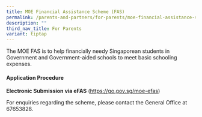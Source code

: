 ```yaml
---
title: MOE Financial Assistance Scheme (FAS)
permalink: /parents-and-partners/for-parents/moe-financial-assistance-scheme-fas/
description: ""
third_nav_title: For Parents
variant: tiptap
---
```

<p>The MOE FAS is to help financially needy Singaporean students in Government
and Government-aided schools to meet basic schooling expenses.</p>
<h4>Application Procedure</h4>
<p><strong>Electronic Submission via eFAS</strong>&nbsp;(<a href="https://go.gov.sg/moe-efas" rel="noopener noreferrer nofollow" target="_blank">https://go.gov.sg/moe-efas</a>)</p>
<p>For enquiries regarding the scheme, please contact the General Office
at 67653828.</p>